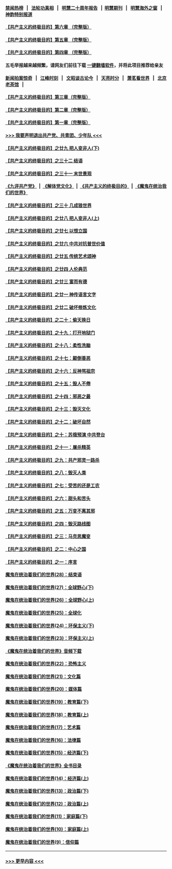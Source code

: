 #### [禁闻热榜](热点新闻.md?=0)  &nbsp;&nbsp;|&nbsp;&nbsp; [法轮功真相](https://github.com/gfw-breaker/truth/blob/master/README.md?=0) &nbsp;&nbsp;|&nbsp;&nbsp; [明慧二十周年报告](https://github.com/gfw-breaker/mh-reports/blob/master/README.md?=0) &nbsp;&nbsp;|&nbsp;&nbsp;[明慧期刊](https://github.com/gfw-breaker/mh-qikan) &nbsp;&nbsp;|&nbsp;&nbsp; [明慧海外之窗](https://github.com/gfw-breaker/mh-news/blob/master/README.md?=0) &nbsp;&nbsp;|&nbsp;&nbsp; [神韵特别报道](https://github.com/gfw-breaker/mh-news/blob/master/shenyun.md?=0)
#### [【共产主义的终极目的】第六章 （完整版）](../pages/nsc422/n11428913.md?t=03050302) 
#### [【共产主义的终极目的】第五章 （完整版）](../pages/nsc422/n11428912.md?t=03050302) 
#### [【共产主义的终极目的】第四章 （完整版）](../pages/nsc422/n11428907.md?t=03050302) 
#### 五毛举报越来越频繁，请网友们前往下载 [一键翻墙软件](https://github.com/gfw-breaker/ssr-accounts)，并将此项目推荐给亲友
#### [新闻拍案惊奇](https://github.com/gfw-breaker/banned-news/blob/master/pages/link4.md) &nbsp;&nbsp;|&nbsp;&nbsp; [江峰时刻](https://github.com/gfw-breaker/banned-news/blob/master/pages/link4.md) &nbsp;&nbsp;|&nbsp;&nbsp; [文昭谈古论今](https://github.com/gfw-breaker/banned-news/blob/master/pages/link4.md) &nbsp;&nbsp;|&nbsp;&nbsp; [天亮时分](https://github.com/gfw-breaker/banned-news/blob/master/pages/link4.md) &nbsp;&nbsp;|&nbsp;&nbsp; [萧茗看世界](https://github.com/gfw-breaker/banned-news/blob/master/pages/link4.md) &nbsp;&nbsp;|&nbsp;&nbsp; [北京老茶馆](https://github.com/gfw-breaker/banned-news/blob/master/pages/link4.md) &nbsp;&nbsp;|&nbsp;&nbsp; 
#### [【共产主义的终极目的】第三章（完整版）](../pages/nsc422/n11428848.md?t=03050302) 
#### [【共产主义的终极目的】第二章（完整版）](../pages/nsc422/n11428831.md?t=03050302) 
#### [【共产主义的终极目的】第一章（完整版）](../pages/nsc422/n11417651.md?t=03050302) 
#### [>>> 我要声明退出共产党、共青团、少年队 <<<](https://github.com/begood0513/goodnews/blob/master/quit/letter.md) 
#### [【共产主义的终极目的】之廿九 把人变非人(下)](../pages/nsc422/n11344140.md?t=03050302) 
#### [【共产主义的终极目的】之三十二 结语](../pages/nsc422/n11360535.md?t=03050302) 
#### [【共产主义的终极目的】之三十一 末世景观](../pages/nsc422/n11351129.md?t=03050302) 
#### [《九评共产党》](https://github.com/begood0513/9ping.md/blob/master/README.md) &nbsp;|&nbsp; [《解体党文化》](../../../../jtdwh.md/blob/master/README.md)  &nbsp;|&nbsp; [《共产主义的终极目的》](../../../../gczydzjmd.md/blob/master/README.md) &nbsp;|&nbsp; [《魔鬼在统治我们的世界》](../../../../mgztzwmdsj.md/blob/master/README.md) 
#### [【共产主义的终极目的】之三十 几成狼世界](../pages/nsc422/n11348280.md?t=03050302) 
#### [【共产主义的终极目的】之廿八 把人变非人(上)](../pages/nsc422/n11340492.md?t=03050302) 
#### [【共产主义的终极目的】之廿七 以恨立国](../pages/nsc422/n11336944.md?t=03050302) 
#### [【共产主义的终极目的】之廿六 中共对抗普世价值](../pages/nsc422/n11324785.md?t=03050302) 
#### [【共产主义的终极目的】之廿五 传统艺术颂神](../pages/nsc422/n11296396.md?t=03050302) 
#### [【共产主义的终极目的】之廿四 人伦典范](../pages/nsc422/n11296397.md?t=03050302) 
#### [【共产主义的终极目的】之廿三 富而有德](../pages/nsc422/n11283598.md?t=03050302) 
#### [【共产主义的终极目的】之廿一 神传语言文字](../pages/nsc422/n11263265.md?t=03050302) 
#### [【共产主义的终极目的】之廿二 破坏修炼文化](../pages/nsc422/n11245728.md?t=03050302) 
#### [【共产主义的终极目的】之二十：偷天换日](../pages/nsc422/n11238846.md?t=03050302) 
#### [【共产主义的终极目的】之十九：打开地狱门](../pages/nsc422/n11206376.md?t=03050302) 
#### [【共产主义的终极目的】之十八：柔性洗脑](../pages/nsc422/n11199994.md?t=03050302) 
#### [【共产主义的终极目的】之十七：颠倒善恶](../pages/nsc422/n11179782.md?t=03050302) 
#### [【共产主义的终极目的】之十六：反神骂祖宗](../pages/nsc422/n11166798.md?t=03050302) 
#### [【共产主义的终极目的】之十五：毁人不倦](../pages/nsc422/n11166792.md?t=03050302) 
#### [【共产主义的终极目的】之十四：邪恶之最](../pages/nsc422/n11150249.md?t=03050302) 
#### [【共产主义的终极目的】之十三：毁灭文化](../pages/nsc422/n11135227.md?t=03050302) 
#### [【共产主义的终极目的】之十二：破坏自然](../pages/nsc422/n11135214.md?t=03050302) 
#### [【共产主义的终极目的】之十：苏俄预演 中共登台](../pages/nsc422/n11118424.md?t=03050302) 
#### [【共产主义的终极目的】之十一：屠杀精英](../pages/nsc422/n11118442.md?t=03050302) 
#### [【共产主义的终极目的】之九：共产邪灵一路杀](../pages/nsc422/n11114139.md?t=03050302) 
#### [【共产主义的终极目的】之八：毁灭人类](../pages/nsc422/n11108503.md?t=03050302) 
#### [【共产主义的终极目的】之七：受苦的还是工农](../pages/nsc422/n11101809.md?t=03050302) 
#### [【共产主义的终极目的】之六：甜头和苦头](../pages/nsc422/n11096971.md?t=03050302) 
#### [【共产主义的终极目的】之五：万变不离其邪](../pages/nsc422/n11091285.md?t=03050302) 
#### [【共产主义的终极目的】之四：毁灭路线图](../pages/nsc422/n11086284.md?t=03050302) 
#### [【共产主义的终极目的】之三：马克思魔变](../pages/nsc422/n11061941.md?t=03050302) 
#### [【共产主义的终极目的】之二：中心之国](../pages/nsc422/n11047728.md?t=03050302) 
#### [【共产主义的终极目的】之一：序言](../pages/nsc422/n11086077.md?t=03050302) 
#### [魔鬼在统治着我们的世界(28)：结束语](../pages/nsc422/n10936246.md?t=03050302) 
#### [魔鬼在统治着我们的世界(27)：全球野心(下)](../pages/nsc422/n10928319.md?t=03050302) 
#### [魔鬼在统治着我们的世界(26)：全球野心(上)](../pages/nsc422/n10900318.md?t=03050302) 
#### [魔鬼在统治着我们的世界(25)：全球化](../pages/nsc422/n10788205.md?t=03050302) 
#### [魔鬼在统治着我们的世界(24)：环保主义(下)](../pages/nsc422/n10695307.md?t=03050302) 
#### [魔鬼在统治着我们的世界(23)：环保主义(上)](../pages/nsc422/n10688613.md?t=03050302) 
#### [《魔鬼在统治着我们的世界》音频下载](../pages/nsc422/n10635553.md?t=03050302) 
#### [魔鬼在统治着我们的世界(22)：恐怖主义](../pages/nsc422/n10614727.md?t=03050302) 
#### [魔鬼在统治着我们的世界(21)：文化篇](../pages/nsc422/n10597706.md?t=03050302) 
#### [魔鬼在统治着我们的世界(20)：媒体篇](../pages/nsc422/n10586579.md?t=03050302) 
#### [魔鬼在统治着我们的世界(19)：教育篇(下)](../pages/nsc422/n10564808.md?t=03050302) 
#### [魔鬼在统治着我们的世界(18)：教育篇(上)](../pages/nsc422/n10526970.md?t=03050302) 
#### [魔鬼在统治着我们的世界(17)：艺术篇](../pages/nsc422/n10499093.md?t=03050302) 
#### [魔鬼在统治着我们的世界(16)：法律篇](../pages/nsc422/n10485969.md?t=03050302) 
#### [魔鬼在统治着我们的世界(15)：经济篇(下)](../pages/nsc422/n10469975.md?t=03050302) 
#### [《魔鬼在统治着我们的世界》全书目录](../pages/nsc422/n10464261.md?t=03050302) 
#### [魔鬼在统治着我们的世界(14)：经济篇(上)](../pages/nsc422/n10457370.md?t=03050302) 
#### [魔鬼在统治着我们的世界(13)：政治篇(下)](../pages/nsc422/n10448270.md?t=03050302) 
#### [魔鬼在统治着我们的世界(12)：政治篇(上)](../pages/nsc422/n10444576.md?t=03050302) 
#### [魔鬼在统治着我们的世界(11)：家庭篇(下)](../pages/nsc422/n10440961.md?t=03050302) 
#### [魔鬼在统治着我们的世界(10)：家庭篇(上)](../pages/nsc422/n10435448.md?t=03050302) 
#### [魔鬼在统治着我们的世界(9)：信仰篇](../pages/nsc422/n10432159.md?t=03050302) 

----
#### [ >>> 更早内容 <<< ](../indexes/nsc422-earlier.md)
